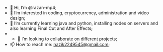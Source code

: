 - 👋 Hi, I’m @razan-mp4;
- 👀 I’m interested in coding, cryptocurrency, administration and video design;
- 🌱 I’m currently learning java and python, installing nodes on servers and also learning Final Cut and After Effects;
- - 💞️ I’m looking to collaborate on different projects;
- 📫 How to reach me: nazik2249545@gmail.com;

<!---
razan-mp4/razan-mp4 is a ✨ special ✨ repository because its `README.md` (this file) appears on your GitHub profile.
You can click the Preview link to take a look at your changes.
--->
